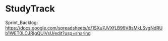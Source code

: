 # StudyTrack

Sprint_Backlog: https://docs.google.com/spreadsheets/d/1SXu7JVXfLB99V8sMkLSvgNdRUb1WET0LCJRIgQUlVsU/edit?usp=sharing
